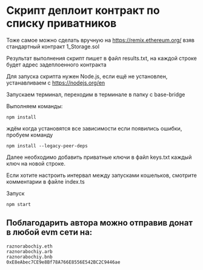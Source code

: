 # Скрипт деплоит контракт по списку приватников

Тоже самое можно сделать вручную на https://remix.ethereum.org/ взяв стандартный
контракт 1_Storage.sol

Результат выполнения скрипт пишет в файл results.txt, на каждой строке будет
адрес задеплоенного контракта

Для запуска скрипта нужен Node.js, если ещё не установлен, устанавливаем с
https://nodejs.org/en

Запускаем терминал, переходим в терминале в папку с base-bridge

Выполняем команды:

```
npm install
```

ждём когда установятся все зависимости если появились ошибки, пробуем команду

```
npm install --legacy-peer-deps
```

Далее необходимо добавить приватные ключи в файл keys.txt каждый ключ на новой
строке.

Если хотите настроить интервал между запусками кошельков, смотрите комментарии в
файле index.ts

Запуск

```
npm start
```

## Поблагодарить автора можно отправив донат в любой evm сети на:

```
raznorabochiy.eth
raznorabochiy.arb
raznorabochiy.bnb
0xE8eAbec7CE9e8Bf78A766E8556E542BC2C9446ae
```
